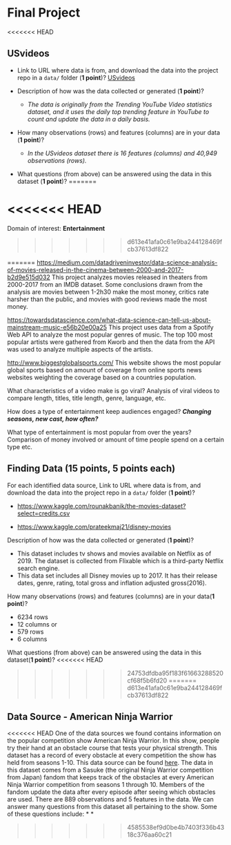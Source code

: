 
# Final Project

<<<<<<< HEAD
## USvideos

- Link to URL where data is from, and download the data into the project repo in a `data/` folder (**1 point**)?
[USvideos](https://www.kaggle.com/datasnaek/youtube-new?select=USvideos.csv)


- Description of how was the data collected or generated (**1 point**)?

  - *The data is originally from the Trending YouTube Video statistics dataset, and it uses the daily top trending feature in YouTube to count and update the data in a daily basis.*


- How many observations (rows) and features (columns) are in your data (**1 point**)?

  - *In the USvideos dataset there is 16 features (columns) and 40,949 observations (rows).*


- What questions (from above) can be answered using the data in this dataset (**1 point**)?
=======

<<<<<<< HEAD
=======

Domain of interest: **Entertainment**
>>>>>>> d613e41afa0c61e9ba244128469fcb37613df822


=======
https://medium.com/datadriveninvestor/data-science-analysis-of-movies-released-in-the-cinema-between-2000-and-2017-b2d9e515d032
This project analyzes movies released in theaters from 2000-2017 from an IMDB dataset. Some conclusions drawn from the analysis are movies between 1-2h30 make the most money, critics rate harsher than the public, and movies with good reviews made the most money.

https://towardsdatascience.com/what-data-science-can-tell-us-about-mainstream-music-e56b20e00a25
This project uses data from a Spotify Web API to analyze the most popular genres of music. The top 100 most popular artists were gathered from Kworb and then the data from the API was used to analyze multiple aspects of the artists.

http://www.biggestglobalsports.com/
This website shows the most popular global sports based on amount of coverage from online sports news websites weighting the coverage based on a countries population.  



What characteristics of a video make is go viral? Analysis of viral videos to compare length, titles, title length, genre, language, etc.

How does a type of entertainment keep audiences engaged? _**Changing seasons, new cast, how often?**_

What type of entertainment is most popular from over the years? Comparison of money involved or amount of time people spend on a certain type etc.

## Finding Data (**15 points**, 5 points each)
For each identified data source,
Link to URL where data is from, and download the data into the project repo in a `data/` folder (**1 point**)?
- https://www.kaggle.com/rounakbanik/the-movies-dataset?select=credits.csv

- https://www.kaggle.com/prateekmaj21/disney-movies

Description of how was the data collected or generated (**1 point**)?
- This dataset includes tv shows and movies available on Netflix as of 2019. The dataset is collected from Flixable which is a third-party Netflix search engine.
- This data set includes all Disney movies up to 2017. It has their release dates, genre, rating, total gross and inflation adjusted gross(2016).

How many observations (rows) and features (columns) are in your data(**1 point**)?
- 6234 rows
- 12 columns
or
- 579 rows
- 6 columns


What questions (from above) can be answered using the data in this dataset(**1 point**)?
<<<<<<< HEAD
>>>>>>> 24753dfdba95f183f61663288520cf68f5b6fd20
=======
>>>>>>> d613e41afa0c61e9ba244128469fcb37613df822

## Data Source - American Ninja Warrior

<<<<<<< HEAD
One of the data sources we found contains information on the popular competition show American Ninja Warrior. In this show, people try their hand at an obstacle course that tests your physical strength. This dataset has a record of every obstacle at every competition the show has held from seasons 1-10. This data source can be found [here](#https://data.world/ninja/anw-obstacle-history). The data in this dataset comes from a Sasuke (the original Ninja Warrior competition from Japan) fandom that keeps track of the obstacles at every American Ninja Warrior competition from seasons 1 through 10. Members of the fandom update the data after every episode after seeing which obstacles are used. There are 889 observations and 5 features in the data. We can answer many questions from this dataset all pertaining to the show. Some of these questions include:
* 
* 
>>>>>>> 4585538ef9d0be4b7403f336b4318c376aa60c21
